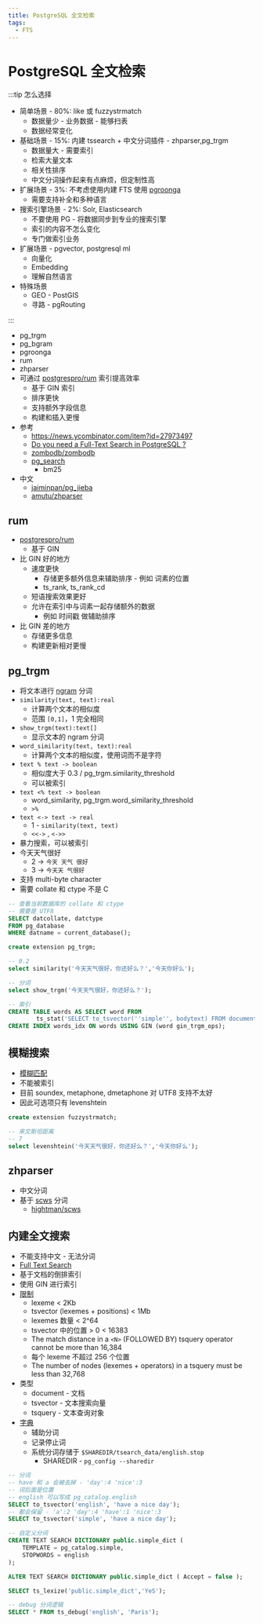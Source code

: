 ```yaml
---
title: PostgreSQL 全文检索
tags:
  - FTS
---
```


# PostgreSQL 全文检索

:::tip 怎么选择

- 简单场景 - 80%: like 或 fuzzystrmatch
  - 数据量少 - 业务数据 - 能够扫表
  - 数据经常变化
- 基础场景 - 15%: 内建 tssearch + 中文分词插件 - zhparser,pg_trgm
  - 数据量大 - 需要索引
  - 检索大量文本
  - 相关性排序
  - 中文分词操作起来有点麻烦，但定制性高
- 扩展场景 - 3%: 不考虑使用内建 FTS 使用 [pgroonga](./pgroonga.md)
  - 需要支持补全和多种语言
- 搜索引擎场景 - 2%: Solr, Elasticsearch
  - 不要使用 PG - 将数据同步到专业的搜索引擎
  - 索引的内容不怎么变化
  - 专门做索引业务
- 扩展场景 - pgvector, postgresql ml
  - 向量化
  - Embedding
  - 理解自然语言
- 特殊场景
  - GEO - PostGIS
  - 寻路 - pgRouting

:::

- pg_trgm
- pg_bgram
- pgroonga
- rum
- zhparser
- 可通过 [postgrespro/rum](https://github.com/postgrespro/rum) 索引提高效率
  - 基于 GIN 索引
  - 排序更快
  - 支持额外字段信息
  - 构建和插入更慢
- 参考
  - https://news.ycombinator.com/item?id=27973497
  - [Do you need a Full-Text Search in PostgreSQL ?](https://www.postgresql.eu/events/pgconfeu2018/sessions/session/2116/slides/137/pgconf.eu-2018-fts.pdf)
  - [zombodb/zombodb](https://github.com/zombodb/zombodb)
  - [pg_search](https://github.com/paradedb/paradedb/tree/dev/pg_search)
    - bm25
- 中文
  - [jaiminpan/pg_jieba](https://github.com/jaiminpan/pg_jieba)
  - [amutu/zhparser](https://github.com/amutu/zhparser)

## rum

- [postgrespro/rum](https://github.com/postgrespro/rum)
  - 基于 GIN
- 比 GIN 好的地方
  - 速度更快
    - 存储更多额外信息来辅助排序 - 例如 词素的位置
    - ts_rank, ts_rank_cd
  - 短语搜索效果更好
  - 允许在索引中与词素一起存储额外的数据
    - 例如 时间戳 做辅助排序
- 比 GIN 差的地方
  - 存储更多信息
  - 构建更新相对更慢

## pg_trgm

- 将文本进行 [ngram](https://en.wikipedia.org/wiki/N-gram) 分词
- `similarity(text, text):real`
  - 计算两个文本的相似度
  - 范围 `[0,1]`，1 完全相同
- `show_trgm(text):text[]`
  - 显示文本的 ngram 分词
- `word_similarity(text, text):real`
  - 计算两个文本的相似度，使用词而不是字符
- `text % text -> boolean`
  - 相似度大于 0.3 / pg_trgm.similarity_threshold
  - 可以被索引
- `text <% text -> boolean`
  - word_similarity, pg_trgm.word_similarity_threshold
  - `>%`
- `text <-> text -> real`
  - 1 - `similarity(text, text)`
  - `<<->` , `<->>`
- 暴力搜索，可以被索引
- 今天天气很好
  - 2 -> `今天 天气 很好`
  - 3 -> `今天天 气很好`
- 支持 multi-byte character
- 需要 collate 和 ctype 不是 C

```sql
-- 查看当前数据库的 collate 和 ctype
-- 需要是 UTF8
SELECT datcollate, datctype
FROM pg_database
WHERE datname = current_database();

create extension pg_trgm;

-- 0.2
select similarity('今天天气很好，你还好么？','今天你好么');

-- 分词
select show_trgm('今天天气很好，你还好么？');

-- 索引
CREATE TABLE words AS SELECT word FROM
        ts_stat('SELECT to_tsvector(''simple'', bodytext) FROM documents');
CREATE INDEX words_idx ON words USING GIN (word gin_trgm_ops);
```

## 模糊搜索

- [模糊匹配](https://www.postgresql.org/docs/current/fuzzystrmatch.html)
- 不能被索引
- 目前 soundex, metaphone, dmetaphone 对 UTF8 支持不太好
- 因此可选项只有 levenshtein

```sql
create extension fuzzystrmatch;

-- 来文斯坦距离
-- 7
select levenshtein('今天天气很好，你还好么？','今天你好么');
```

## zhparser

- 中文分词
- 基于 [scws](http://www.xunsearch.com/scws) 分词
  - [hightman/scws](https://github.com/hightman/scws)

## 内建全文搜索

- 不能支持中文 - 无法分词
- [Full Text Search](https://www.postgresql.org/docs/current/textsearch.html)
- 基于文档的倒排索引
- 使用 GIN 进行索引
- [限制](https://www.postgresql.org/docs/current/textsearch-limitations.html)
  - lexeme < 2Kb
  - tsvector (lexemes + positions) < 1Mb
  - lexemes 数量 < 2^64
  - tsvector 中的位置 > 0 < 16383
  - The match distance in a `<N>` (FOLLOWED BY) tsquery operator cannot be more than 16,384
  - 每个 lexeme 不超过 256 个位置
  - The number of nodes (lexemes + operators) in a tsquery must be less than 32,768
- 类型
  - document - 文档
  - tsvector - 文本搜索向量
  - tsquery - 文本查询对象
- [字典](https://www.postgresql.org/docs/current/textsearch-dictionaries.html)
  - 辅助分词
  - 记录停止词
  - 系统分词存储于 `$SHAREDIR/tsearch_data/english.stop`
    - SHAREDIR - `pg_config --sharedir`

```sql
-- 分词
-- have 和 a 会被去掉 - 'day':4 'nice':3
-- 词后面是位置
-- english 可以写成 pg_catalog.english
SELECT to_tsvector('english', 'have a nice day');
-- 都会保留 - 'a':2 'day':4 'have':1 'nice':3
SELECT to_tsvector('simple', 'have a nice day');
```

```sql
-- 自定义分词
CREATE TEXT SEARCH DICTIONARY public.simple_dict (
    TEMPLATE = pg_catalog.simple,
    STOPWORDS = english
);

ALTER TEXT SEARCH DICTIONARY public.simple_dict ( Accept = false );

SELECT ts_lexize('public.simple_dict','YeS');

-- debug 分词逻辑
SELECT * FROM ts_debug('english', 'Paris');
```
